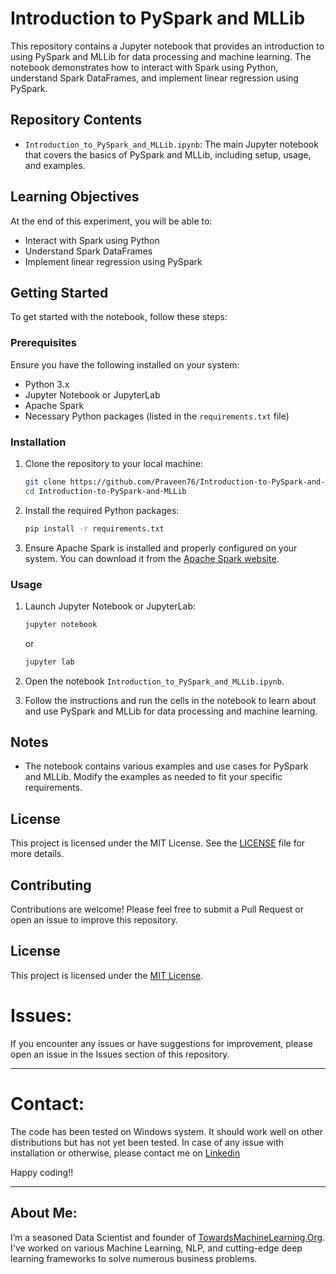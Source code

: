 # Introduction to PySpark and MLLib

This repository contains a Jupyter notebook that provides an introduction to using PySpark and MLLib for data processing and machine learning. The notebook demonstrates how to interact with Spark using Python, understand Spark DataFrames, and implement linear regression using PySpark.

## Repository Contents

- `Introduction_to_PySpark_and_MLLib.ipynb`: The main Jupyter notebook that covers the basics of PySpark and MLLib, including setup, usage, and examples.

## Learning Objectives

At the end of this experiment, you will be able to:

- Interact with Spark using Python
- Understand Spark DataFrames
- Implement linear regression using PySpark

## Getting Started

To get started with the notebook, follow these steps:

### Prerequisites

Ensure you have the following installed on your system:

- Python 3.x
- Jupyter Notebook or JupyterLab
- Apache Spark
- Necessary Python packages (listed in the `requirements.txt` file)

### Installation

1. Clone the repository to your local machine:

    ```sh
    git clone https://github.com/Praveen76/Introduction-to-PySpark-and-MLLib.git
    cd Introduction-to-PySpark-and-MLLib
    ```

2. Install the required Python packages:

    ```sh
    pip install -r requirements.txt
    ```

3. Ensure Apache Spark is installed and properly configured on your system. You can download it from the [Apache Spark website](https://spark.apache.org/downloads.html).

### Usage

1. Launch Jupyter Notebook or JupyterLab:

    ```sh
    jupyter notebook
    ```

    or

    ```sh
    jupyter lab
    ```

2. Open the notebook `Introduction_to_PySpark_and_MLLib.ipynb`.

3. Follow the instructions and run the cells in the notebook to learn about and use PySpark and MLLib for data processing and machine learning.

## Notes

- The notebook contains various examples and use cases for PySpark and MLLib. Modify the examples as needed to fit your specific requirements.

## License

This project is licensed under the MIT License. See the [LICENSE](LICENSE) file for more details.

## Contributing

Contributions are welcome! Please feel free to submit a Pull Request or open an issue to improve this repository.

## License

This project is licensed under the [MIT License](LICENSE).

# Issues:
If you encounter any issues or have suggestions for improvement, please open an issue in the Issues section of this repository.

---
# Contact:
The code has been tested on Windows system. It should work well on other distributions but has not yet been tested. In case of any issue with installation or otherwise, please contact me on [Linkedin](https://www.linkedin.com/in/praveen-kumar-anwla-49169266/)

Happy coding!!

---
## **About Me**:
I’m a seasoned Data Scientist and founder of [TowardsMachineLearning.Org](https://towardsmachinelearning.org/). I've worked on various Machine Learning, NLP, and cutting-edge deep learning frameworks to solve numerous business problems.

